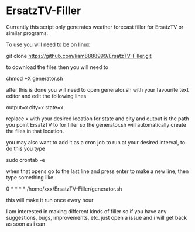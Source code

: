 # ErsatzTV-Filler
 Currently this script only generates weather forecast filler for ErsatzTV or similar programs.

 To use you will need to be on linux

 git clone https://github.com/liam8888999/ErsatzTV-Filler.git

 to download the files then you will need to

 chmod +X generator.sh

 after this is done you will need to open generator.sh with your favourite text editor and edit the following lines

 output=x
 city=x
 state=x

 replace x with your desired location for state and city and output is the path you point ErsatzTV to for filler so the generator.sh will automatically create the files in that location.

 you may also want to add it as a cron job to run at your desired interval, to do this you type

 sudo crontab -e

 when that opens go to the last line and press enter to make a new line, then type something like

 0 * * * * /home/xxx/ErsatzTV-Filler/generator.sh

 this will make it run once every hour







 I am interested in making different kinds of filler so if you have any suggestions, bugs, improvements, etc. just open a issue and i will get back as soon as i can
